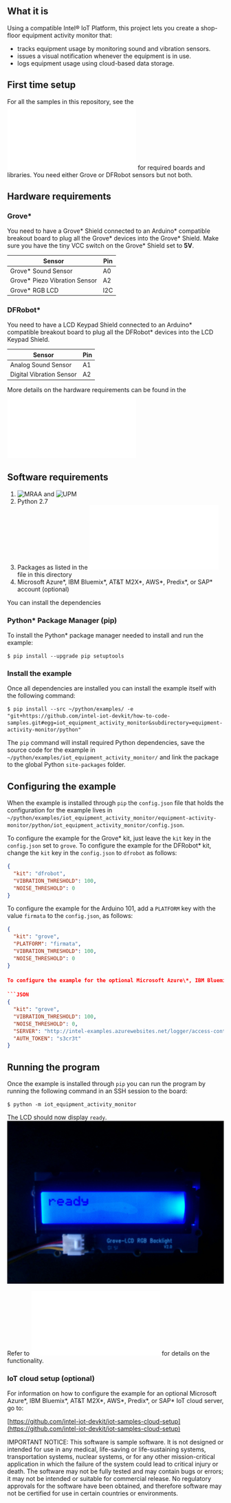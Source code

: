 ## What it is

Using a compatible Intel® IoT Platform, this project lets you create a shop-floor equipment activity monitor that:<br>
- tracks equipment usage by monitoring sound and vibration sensors.<br>
- issues a visual notification whenever the equipment is in use.<br>
- logs equipment usage using cloud-based data storage.

## First time setup  
For all the samples in this repository, see the ![General Setup Instructions](./../../README.md#setup) for required boards and libraries. You need either Grove or DFRobot sensors but not both.

## Hardware requirements

### Grove\*

You need to have a Grove\* Shield connected to an Arduino\* compatible breakout board to plug all the Grove\* devices into the Grove\* Shield. Make sure you have the tiny VCC switch on the Grove\* Shield set to **5V**.

Sensor | Pin
--- | ---
Grove\* Sound Sensor | A0
Grove\* Piezo Vibration Sensor | A2
Grove\* RGB LCD | I2C

### DFRobot\*

You need to have a LCD Keypad Shield connected to an Arduino\* compatible breakout board to plug all the DFRobot\* devices into the LCD Keypad Shield.

Sensor | Pin
--- | ---
Analog Sound Sensor | A1
Digital Vibration Sensor | A2

More details on the hardware requirements can be found in the ![project README](./../README.md)

## Software requirements

1. ![MRAA](https://github.com/intel-iot-devkit/mraa) and ![UPM](https://github.com/intel-iot-devkit/upm) 
2. Python 2.7
3. Packages as listed in the ![setup.py](setup.py) file in this directory
4. Microsoft Azure\*, IBM Bluemix\*, AT&T M2X\*, AWS\*, Predix\*, or SAP\* account (optional)

You can install the dependencies 

### Python\* Package Manager (pip)

To install the Python\* package manager needed to install and run the example:

    $ pip install --upgrade pip setuptools

### Install the example

Once all dependencies are installed you can install the example itself with the following command:

    $ pip install --src ~/python/examples/ -e "git+https://github.com/intel-iot-devkit/how-to-code-samples.git#egg=iot_equipment_activity_monitor&subdirectory=equipment-activity-monitor/python"

The `pip` command will install required Python dependencies, save the source code for the example in `~/python/examples/iot_equipment_activity_monitor/` and link the package to the global Python `site-packages` folder.

## Configuring the example

When the example is installed through `pip` the `config.json` file that holds the configuration for the example lives in `~/python/examples/iot_equipment_activity_monitor/equipment-activity-monitor/python/iot_equipment_activity_monitor/config.json`.

To configure the example for the Grove\* kit, just leave the `kit` key in the `config.json` set to `grove`. To configure the example for the DFRobot\* kit, change the `kit` key in the `config.json` to `dfrobot` as follows:

```JSON
{
  "kit": "dfrobot",
  "VIBRATION_THRESHOLD": 100,
  "NOISE_THRESHOLD": 0
}
```

To configure the example for the Arduino 101, add a `PLATFORM` key with the value `firmata` to the `config.json`, as follows:

```JSON
{
  "kit": "grove",
  "PLATFORM": "firmata",
  "VIBRATION_THRESHOLD": 100,
  "NOISE_THRESHOLD": 0
}

To configure the example for the optional Microsoft Azure\*, IBM Bluemix\*, or AWS\* data store, add the `SERVER` and `AUTH_TOKEN` keys in the `config.json` file below as follows:

```JSON
{
  "kit": "grove",
  "VIBRATION_THRESHOLD": 100,
  "NOISE_THRESHOLD": 0,
  "SERVER": "http://intel-examples.azurewebsites.net/logger/access-control",
  "AUTH_TOKEN": "s3cr3t"
}
```
## Running the program

Once the example is installed through `pip` you can run the program by running the following command in an SSH session to the board:

    $ python -m iot_equipment_activity_monitor

The LCD should now display `ready`.<br>
![](./../images/equipment-lcd.jpg)

Refer to ![How it Works](./../README.md#how-it-works) for details on the functionality.

### IoT cloud setup (optional)

For information on how to configure the example for an optional Microsoft Azure\*, IBM Bluemix\*, AT&T M2X\*, AWS\*, Predix\*, or SAP\* IoT cloud server, go to:

[https://github.com/intel-iot-devkit/iot-samples-cloud-setup](https://github.com/intel-iot-devkit/iot-samples-cloud-setup)

IMPORTANT NOTICE: This software is sample software. It is not designed or intended for use in any medical, life-saving or life-sustaining systems, transportation systems, nuclear systems, or for any other mission-critical application in which the failure of the system could lead to critical injury or death. The software may not be fully tested and may contain bugs or errors; it may not be intended or suitable for commercial release. No regulatory approvals for the software have been obtained, and therefore software may not be certified for use in certain countries or environments.
